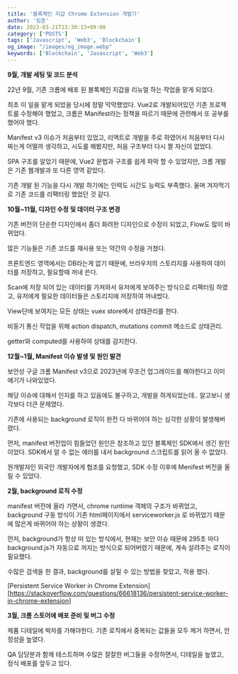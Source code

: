 ```yaml
---
title: '블록체인 지갑 Chrome Extension 개발기'
author: '임훈'
date: 2023-03-21T13:30:13+09:00
category: ['POSTS']
tags: ['Javascript', 'Web3', 'Blockchain']
og_image: "/images/og_image.webp" 
keywords: ['Blockchain', 'Javascript', 'Web3']
---
```

**9월, 개발 세팅 및 코드 분석**

22년 9월, 기존 크롬에 배포 된 블록체인 지갑을 리뉴얼 하는 작업을 맡게 되었다.

최초 이 일을 맡게 되었을 당시에 정말 막막했었다. Vue2로 개발되어있던 기존 프로젝트를 수정해야 했었고, 크롬은 Manifest라는 정책을 따르기 때문에 관련해서 또 공부를 했어야 했다.

Manifest v3 이슈가 처음부터 있었고, 리액트로 개발을 주로 하였어서 처음부터 다시 짜는게 어떨까 생각하고, 시도를 해봤지만, 처음 구조부터 다시 짤 자신이 없었다.

SPA 구조를 알았기 때문에, Vue2 문법과 구조를 쉽게 파악 할 수 있었지만, 크롬 개발은 기존 웹개발과 또 다른 영역 같았다.

기존 개발 된 기능을 다시 개발 하기에는 인력도 시간도 능력도 부족했다. 울며 겨자먹기로 기존 코드를 리팩터링 했었던 것 같다.

**10월~11월, 디자인 수정 및 데이터 구조 변경**

기존 버전의 단순한 디자인에서 좀더 화려한 디자인으로 수정이 되었고, Flow도 많이 바뀌었다.

많은 기능들은 기존 코드를 재사용 또는 약간의 수정을 거쳤다.

프론트엔드 영역에서는 DB라는게 없기 때문에, 브라우저의 스토리지를 사용하여 데이터를 저장하고, 필요할때 꺼내 쓴다.

Scan에 저장 되어 있는 데이터를 가져와서 유저에게 보여주는 방식으로 리팩터링 하였고, 유저에게 필요한 데이터들은 스토리지에 저장하여 꺼내썼다.

View단에 보여지는 모든 상태는 vuex store에서 상태관리를 한다.

비동기 통신 작업을 위해 action dispatch, mutations commit 메소드로 상태관리.

getter와 computed를 사용하여 상태를 감지한다.

**12월~1월, Manifest 이슈 발생 및 원인 발견**

보안상 구글 크롬 Manifest v3으로 2023년에 무조건 업그레이드를 해야한다고 이미 얘기가 나와있었다.

해당 이슈에 대해서 인지를 하고 있음에도 불구하고, 개발을 하게되었는데.. 알고보니 생각보다 더큰 문제였다.

기존에 사용되는 background 로직이 완전 다 바뀌어야 하는 심각한 상황이 발생해버렸다.

먼저, manifest 버전업이 힘들었던 원인은 참조하고 있던 블록체인 SDK에서 생긴 원인이었다. SDK에서 알 수 없는 에러를 내서 background 스크립트를 읽어 올 수 없었다.

원개발자인 외국인 개발자에게 협조를 요청했고, SDK 수정 이후에 Menifest 버전을 올릴 수 있었다.

**2월, background 로직 수정**

manifest 버전에 올라 가면서, chrome runtime 객체의 구조가 바뀌었고, background 구동 방식이 기존 html페이지에서 serviceworker.js 로 바뀌었기 때문에 많은게 바뀌어야 하는 상황이 생겼다.

먼저, background가 항상 떠 있는 방식에서, 현재는 보안 이슈 때문에 295초 마다 background.js가 자동으로 꺼지는 방식으로 되어버렸기 때문에, 계속 살려주는 로직이 필요했다.

수많은 검색을 한 결과, background를 살릴 수 있는 방법을 찾았고, 적용 했다.

[Persistent Service Worker in Chrome Extension][https://stackoverflow.com/questions/66618136/persistent-service-worker-in-chrome-extension]

**3월, 크롬 스토어에 배포 준비 및 버그 수정**

제품 디테일에 박차를 가해야한다. 기존 로직에서 중복되는 값들을 모두 제거 하면서, 안정성을 높였다.

QA 담당분과 함께 테스트하며 수많은 잘잘한 버그들을 수정하면서, 디테일을 높였고, 정식 배포를 앞두고 있다.
